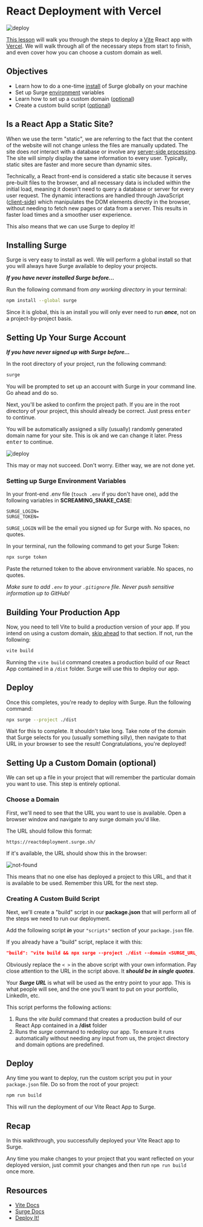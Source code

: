 # React Deployment with Vercel

![deploy](./images/readme-banner.png)

[This lesson](https://verceleployment.surge.sh/) will walk you through the steps to deploy a [Vite](https://vitejs.dev/) React app with [Vercel](https://vercel.com/home). We will walk through all of the necessary steps from start to finish, and even cover how you can choose a custom domain as well.

## Objectives

- Learn how to do a one-time [install](#installing-surge) of Surge globally on your machine
- Set up Surge [environment](#setting-up-surge-environment-variables) variables
- Learn how to set up a custom domain ([optional](#setting-up-a-custom-domain-optional))
- Create a custom build script ([optional](#creating-a-custom-build-script))

## Is a React App a Static Site?

When we use the term "static", we are referring to the fact that the content of the website will not change unless the files are manually updated. The site does *not* interact with a database or involve any [server-side processing](https://en.wikipedia.org/wiki/Server-side). The site will simply display the same information to every user. Typically, static sites are faster and more secure than dynamic sites.

Technically, a React front-end is considered a static site because it serves pre-built files to the browser, and all necessary data is included within the initial load, meaning it doesn't need to query a database or server for every user request. The dynamic interactions are handled through JavaScript ([client-side](https://en.wikipedia.org/wiki/Dynamic_web_page)) which manipulates the DOM elements directly in the browser, without needing to fetch new pages or data from a server. This results in faster load times and a smoother user experience.

This also means that we can use Surge to deploy it!

## Installing Surge

Surge is very easy to install as well. We will perform a global install so that you will always have Surge available to deploy your projects.

***If you have never installed Surge before...***

Run the following command from *any working directory* in your terminal:

```sh
npm install --global surge
```

Since it is global, this is an install you will only ever need to run ***once***, not on a project-by-project basis.

## Setting Up Your Surge Account

***If you have never signed up with Surge before...***

In the root directory of your project, run the following command:

```sh
surge
```

You will be prompted to set up an account with Surge in your command line. Go ahead and do so.

Next, you'll be asked to confirm the project path. If you are in the root directory of your project, this should already be correct. Just press <kbd>enter</kbd> to continue.

You will be automatically assigned a silly (usually) randomly generated domain name for your site. This is ok and we can change it later. Press <kbd>enter</kbd> to continue.

![deploy](https://surge.sh/images/help/getting-started-with-surge.gif)

This may or may not succeed. Don't worry. Either way, we are not done yet.

### Setting up Surge Environment Variables

In your front-end .env file (`touch .env` if you don't have one), add the following variables in **SCREAMING_SNAKE_CASE**:

```
SURGE_LOGIN=
SURGE_TOKEN=
```

`SURGE_LOGIN` will be the email you signed up for Surge with. No spaces, no quotes.

In your terminal, run the following command to get your Surge Token:

```sh
npx surge token
```

Paste the returned token to the above environment variable. No spaces, no quotes.

*Make sure to add `.env` to your `.gitignore` file. Never push sensitive information up to GitHub!*

## Building Your Production App

Now, you need to tell Vite to build a production version of your app. If you intend on using a custom domain, [skip ahead](#setting-up-a-custom-domain-optional) to that section. If not, run the following:

```sh
vite build
```

Running the `vite build` command creates a production build of our React App contained in a `/dist` folder. Surge will use this to deploy our app.

## Deploy

Once this completes, you're ready to deploy with Surge. Run the following command:

```sh
npx surge --project ./dist
```

Wait for this to complete. It shouldn't take long. Take note of the domain that Surge selects for you (usually something silly), then navigate to that URL in your browser to see the result! Congratulations, you're deployed!


## Setting Up a Custom Domain (optional)

We can set up a file in your project that will remember the particular domain you want to use. This step is entirely optional.

### Choose a Domain

First, we'll need to see that the URL you want to use is available. Open a browser window and navigate to any surge domain you'd like.

The URL should follow this format:

```sh
https://reactdeployment.surge.sh/
```

If it's available, the URL should show this in the browser:

![not-found](./images/not-found.png)

This means that no one else has deployed a project to this URL, and that it is available to be used. Remember this URL for the next step.

### Creating A Custom Build Script

Next, we'll create a "build" script in our **package.json** that will perform all of the steps we need to run our deployment.

Add the following script ***in*** your `"scripts"` section of your `package.json` file.

If you already have a "build" script, replace it with this:

```json
"build": "vite build && npx surge --project ./dist --domain <SURGE_URL_IN_SINGLE_QUOTES>"
```

Obviously replace the `< >` in the above script with your own information. Pay close attention to the URL in the script above. It ***should be in single quotes***.

Your ***Surge URL*** is what will be used as the entry point to your app. This is what people will see, and the one you'll want to put on your portfolio, LinkedIn, etc.

This script performs the following actions:

1. Runs the *vite build* command that creates a production build of our React App contained in a **/dist** folder
2. Runs the *surge* command to redeploy our app. To ensure it runs automatically without needing any input from us, the project directory and domain options are predefined.

## Deploy

Any time you want to deploy, run the custom script you put in your `package.json` file. Do so from the root of your project:

```sh
npm run build
```

This will run the deployment of our Vite React App to Surge.

## Recap

In this walkthrough, you successfully deployed your Vite React app to Surge.

Any time you make changes to your project that you want reflected on your deployed version, just commit your changes and then run `npm run build` once more.

## Resources

- [Vite Docs](https://vitejs.dev/guide/)
- [Surge Docs](https://surge.sh/help/getting-started-with-surge)
- [Deploy It!](https://deployit.surge.sh/)

